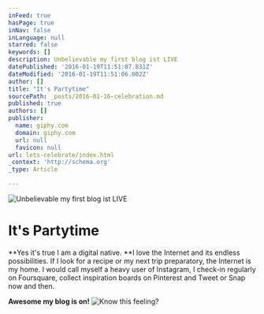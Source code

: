 ```yaml
---
inFeed: true
hasPage: true
inNav: false
inLanguage: null
starred: false
keywords: []
description: Unbelievable my first blog ist LIVE
datePublished: '2016-01-19T11:51:07.831Z'
dateModified: '2016-01-19T11:51:06.002Z'
author: []
title: "It's Partytime"
sourcePath: _posts/2016-01-16-celebration.md
published: true
authors: []
publisher:
  name: giphy.com
  domain: giphy.com
  url: null
  favicon: null
url: lets-celebrate/index.html
_context: 'http://schema.org'
_type: Article

---
```

![Unbelievable my first blog ist LIVE](https://s3-us-west-2.amazonaws.com/the-grid-img/p/516b4283b8eba6b7de72ebb5ffe3ed09effa0995.gif)

# It's Partytime

**Yes it's true I am a digital native. **I love the Internet and its endless possibilities. If I look for a recipe or my next trip preparatory, the Internet is my home. I would call myself a heavy user of Instagram, I check-in regularly on Foursquare, collect inspiration boards on Pinterest and Tweet or Snap now and then.

**Awesome my blog is on!**
![Know this feeling?](https://s3-us-west-2.amazonaws.com/the-grid-img/p/ba1b7727b53791e22760928e74095795699d8b58.gif)